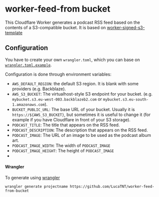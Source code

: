 # worker-feed-from bucket
This Cloudflare Worker generates a podcast RSS feed based on the contents of a S3-compatible bucket.
It is based on [worker-signed-s3-template](https://github.com/obezuk/worker-signed-s3-template)

## Configuration
You have to create your own `wrangler.toml`, which you can base on [`wrangler.toml.example`](https://github.com/LucaTNT/worker-feed-from-bucket/blob/main/wrangler.toml.example).

Configuration is done through environment variables:

* `AWS_DEFAULT_REGION`: the default S3 region. It is blank with some providers (e.g. Backblaze).
* `AWS_S3_BUCKET`: The virtualhost-style S3 endpoint for your bucket. (e.g. `mybucket.s3.eu-west-003.backblazeb2.com` or `mybucket.s3.eu-south-1.amazonaws.com`).
* `BUCKET_PUBLIC_URL`: The base URL of your bucket. Usually it is `https://${AWS_S3_BUCKET}`, but sometimes it is useful to change it (for example if you have Cloudflare in front of your S3 storage).
* `PODCAST_TITLE`: The title that appears on the RSS feed.
* `PODCAST_DESCRIPTION`: The description that appears on the RSS feed.
* `PODCAST_IMAGE`: The URL of an image to be used as the podcast album art.
* `PODCAST_IMAGE_WIDTH`: The width of `PODCAST_IMAGE`
* `PODCAST_IMAGE_HEIGHT`: The height of `PODCAST_IMAGE`
* 
#### Wrangler

To generate using [wrangler](https://github.com/cloudflare/wrangler)

```
wrangler generate projectname https://github.com/LucaTNT/worker-feed-from-bucket
```
